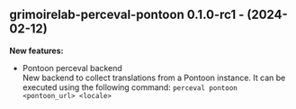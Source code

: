 ## grimoirelab-perceval-pontoon 0.1.0-rc1 - (2024-02-12)

**New features:**

 * Pontoon perceval backend\
   New backend to collect translations from a Pontoon instance. It can be
   executed using the following command:  `perceval pontoon <pontoon_url>
   <locale>`

